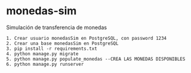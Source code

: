 # monedas-sim

Simulación de transferencia de monedas

    1. Crear usuario monedasSim en PostgreSQL, con password 1234
    2. Crear una base monedasSim en PostgreSQL
    3. pip install -r requirements.txt
    4. python manage.py migrate
    5. python manage.py populate_monedas --CREA LAS MONEDAS DISPONIBLES
    6. python manage.py runserver
